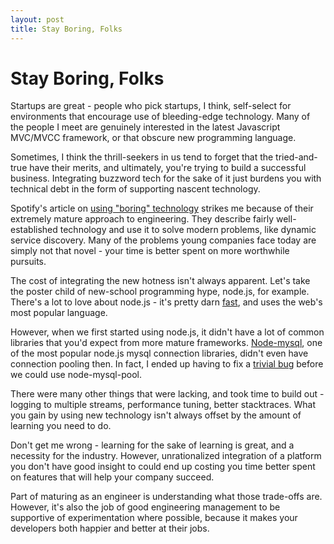 ```yaml
---
layout: post
title: Stay Boring, Folks
---
```


# Stay Boring, Folks

Startups are great - people who pick startups, I think, self-select for
environments that encourage use of bleeding-edge technology.  Many of the
people I meet are genuinely interested in the latest Javascript MVC/MVCC
framework, or that obscure new programming language.

Sometimes, I think the thrill-seekers in us tend to forget that the
tried-and-true have their merits, and ultimately, you're trying to build a
successful business.  Integrating buzzword tech for the sake of it just burdens
you with technical debt in the form of supporting nascent technology.

Spotify's article on [using "boring"
technology](http://labs.spotify.com/2013/02/25/in-praise-of-boring-technology/)
strikes me because of their extremely mature approach to engineering.  They
describe fairly well-established technology and use it to solve modern
problems, like dynamic service discovery.  Many of the problems young companies
face today are simply not that novel - your time is better spent on more
worthwhile pursuits.

The cost of integrating the new hotness isn't always apparent.  Let's take the
poster child of new-school programming hype, node.js, for example.  There's a
lot to love about node.js - it's pretty darn
[fast](http://www.techempower.com/benchmarks/), and uses the web's most popular
language.

However, when we first started using node.js, it didn't have a lot of common
libraries that you'd expect from more mature frameworks.
[Node-mysql](https://github.com/felixge/node-mysql), one of the most popular
node.js mysql connection libraries, didn't even have connection pooling then.
In fact, I ended up having to fix a [trivial
bug](https://github.com/Kijewski/node-mysql-pool/pull/1) before we could use
node-mysql-pool.

There were many other things that were lacking, and took time to build out -
logging to multiple streams, performance tuning, better stacktraces.  What you
gain by using new technology isn't always offset by the amount of learning you
need to do.

Don't get me wrong - learning for the sake of learning is great, and a necessity
for the industry.  However, unrationalized integration of a platform you don't
have good insight to could end up costing you time better spent on features that
will help your company succeed.

Part of maturing as an engineer is understanding what those trade-offs are.
However, it's also the job of good engineering management to be supportive of
experimentation where possible, because it makes your developers both happier
and better at their jobs.
